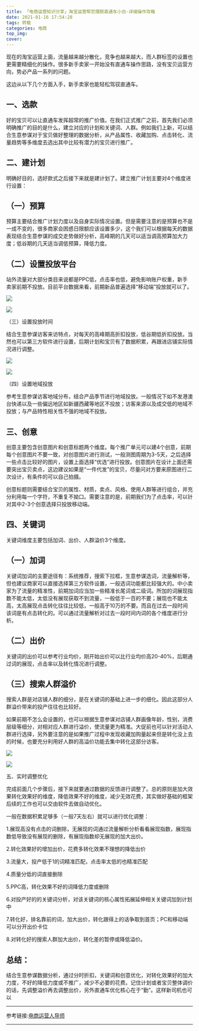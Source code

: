 ```yaml
---
title: 「电商运营知识分享」淘宝运营帮您摆脱直通车小白-详细操作攻略
date: 2021-01-16 17:54:28
tags: 转载
categories: 电商
top_img:
cover:
---
```


现在的淘宝运营上面，流量越来越分散化，竞争也越来越大，而人群标签的设置也更需要精细化的操作。很多新手卖家一开始没有直通车操作思路，没有宝贝运营方向，势必产品一系列的问题。

这边从以下几个方面入手，新手卖家也能轻松驾驭直通车。

**一、选款**
--------

好的宝贝可以让直通车发挥超常的推广价值。在我们正式推广之前，首先我们必须明确推广的目的是什么，建立对应的计划和关键词、人群。例如我们上新，可以结合生意参谋对于宝贝做好整理的数据分析，从产品属性、收藏加购、点击转化、流量趋势等多维度去选出其中比较有潜力的宝贝进行推广。

**二、建计划**
---------

明确好目的，选好款式之后接下来就是建计划了。建立推广计划主要对4个维度进行设置：

**（一）预算**
---------

预算主要结合推广计划力度以及自身实际情况设置。但是需要注意的是预算也不是一成不变的，很多商家会困惑日限额应该设置多少，这个我们可以根据每天的数据表现结合生意参谋的成交走势做好分析，高峰期的几天可以适当调高预算加大力度；低谷期的几天适当调低预算，降低力度。

**（二）设置投放平台**
-------------

站外流量对大部分类目来说都是PPC低，点击率也低，避免影响账户权重，新手卖家前期不投放。目前平台数据来看，前期新品普遍选择“移动端”投放就可以了。

  

![](https://pic3.zhimg.com/v2-dbceebeb60b5051d66cd927639e02d52_b.jpg)

![](https://pic3.zhimg.com/80/v2-dbceebeb60b5051d66cd927639e02d52_720w.jpg)

  

（三）设置投放时间  

结合生意参谋访客来访特点，对每天的高峰期高折扣投放，低谷期低折扣投放。当然也可以第三方软件进行设置，后期计划和宝贝有了数据积累，再跟进店铺实际情况进行调整。

  

![](https://pic2.zhimg.com/v2-8b4d20de7d626ca2eb09be05972e130d_b.jpg)

![](https://pic2.zhimg.com/80/v2-8b4d20de7d626ca2eb09be05972e130d_720w.jpg)

  

（四）设置地域投放  

参考生意参谋访客地域分布，结合产品季节进行地域投放。一般情况下如不发港澳台快递以及一些偏远地区如新疆西藏等地区不投放；访客来源以及成交低的地域不投放；与产品特性相关性不强的地域不投放。

**三、创意**
--------

创意主要包含创意图片和创意标题两个维度。每个推广单元可以建4个创意，前期每个创意图片不要一致，对创意图片进行测试，一般测图周期为3-5天，之后选择一些点击比较好的图片，设置上面选择“优选”进行投放。创意图片在设计上面还需要突出宝贝卖点，这边建议如果是“一件代发”的宝贝，尽量问对方要来原图进行二次设计，有条件的可以自己拍摄。

创意标题则需要结合宝贝的属性、材质，卖点、风格、使用人群等进行组合，并充分利用每一个字符，不重复不拗口。需要注意的是，前期我们为了点击率，可以针对其中2-3个创意选择只投放移动端。

**四、关键词**
---------

关键词维度主要包括加词、出价、人群溢价3个维度。

**（一）加词**
---------

关键词加词的主要途径有：系统推荐，搜索下拉框，生意参谋选词，流量解析等，但也建议商家可以直接选择第三方软件设置，一般选词功能都比较强大的。中小卖家为了流量的精准性，前期加词应当加一些精准长尾词或二级词。所加的词展现指数不能太低，太低没有展现获取不到流量，一般低于一百的不要；展现也不能太高，太高展现点击转化往往比较低，一般高于10万的不要。而且在过去一段时间该词是有点击转化的。可以通过流量解析对过去一段时间内词的各个维度进行分析。

**（二）出价**
---------

关键词的出价可以参考行业均价，刚开始出价可以比行业均价高20-40%，后期通过词的展现，点击率以及转化情况进行调整。

**（三）搜索人群溢价**
-------------

搜索人群是对店铺人群的细分，是在关键词的基础上进一步的细化。因此这部分人群溢价带来的投产往往也比较好。

如果前期不怎么会设置的，也可以根据生意参谋对店铺人群画像年龄，性别，消费层级等细分，对相对应人群进行溢价，使流量更为精准。大促前也可以针对活动人群进行选择，另外要注意的是如果推广过程中发现收藏加购量起来但是转化没上去的时候，也要充分利用好人群的高溢价功能去集中转化这部分访客。

  

![](https://pic1.zhimg.com/v2-390f3e43faaef0179e34ecc21acedb64_b.jpg)

![](https://pic1.zhimg.com/80/v2-390f3e43faaef0179e34ecc21acedb64_720w.jpg)

  

  

五、实时调整优化  

完成前面几个步骤后，接下来就要通过数据的反馈进行调整了。总的原则是加大效果转化效果好的维度，降低效果不好的维度，减少无效花费，其实做好基础的框架后续的工作也可以交由软件去做自动优化。

一般在数据积累足够多（一般7天左右）就可以进行优化调整：

1.展现高没有点击的词删除，无展现的词通过流量解析分析看看展现指数，展现指数低导致没有展现的删除，有展现指数却无展现的加大出价。

2.转化效果好的增加出价，花费多转化效果不理想的降低出价

3.流量大，投产低于1的词精准匹配，点击率太低的也精准匹配

4.质量分低的词直接删除

5.PPC高，转化效果不好的词降低力度或删除

6.对投产好的的关键词分析，对该关键词的核心属性拓展延伸相关关键词加到计划中

7.转化好，排名靠前的词，加大出价，转化跟得上的话争取到首页；PC和移动端可以分开出价卡位

8.对转化好的搜索人群加大出价，转化差的暂停或降低溢价。

**总结：**
-------

结合生意参谋数据分析，通过分时折扣，关键词和创意优化，对转化效果好的加大力度，不好的降低力度或不推广，减少不必要的花费。记住计划或者宝贝整体调价的话，先调整溢价再去调整出价，另外直通车优化核心在于“勤”。这样新司机也可以

---

参考链接:[电商运营人导师](https://www.zhihu.com/people/lu-sui-ren-mang-mang-61)

---

